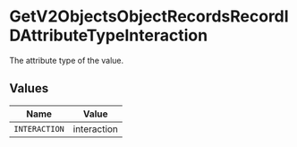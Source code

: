 # GetV2ObjectsObjectRecordsRecordIDAttributeTypeInteraction

The attribute type of the value.


## Values

| Name          | Value         |
| ------------- | ------------- |
| `INTERACTION` | interaction   |